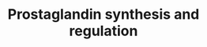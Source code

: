 ---
annotations:
- type: Pathway Ontology
  value: prostaglandin metabolic pathway
authors:
- Nsalomonis
- MaintBot
- Ddigles
- L Dupuis
- Eweitz
description: ''
last-edited: 2021-05-16
organisms:
- Rattus norvegicus
redirect_from:
- /index.php/Pathway:WP303
- /instance/WP303
schema-jsonld:
- '@context': https://schema.org/
  '@id': https://wikipathways.github.io/pathways/WP303.html
  '@type': Dataset
  creator:
    '@type': Organization
    name: WikiPathways
  description: ''
  keywords:
  - Anxa5
  - Ptgds
  - Cyp11a1
  - Ptgs2
  - Calcium
  - Anxa1
  - PGF2a
  - Ptgis
  - Arachidonic Acid
  - PTGDR
  - Ptger3
  - S100a6
  - Ptgfr
  - TXA2
  - S100a10
  - ANXA8
  - Prostaglandin H2
  - Cortisol
  - Hsd11b2
  - Ptgir
  - Ptger4
  - Progesterone
  - Ptger1
  - Anxa4
  - Anxa3
  - Anxa2
  - Ptger2
  - Edn1
  - Ednrb
  - PGE2
  - Prl
  - Ptgs1
  - Anxa6
  - Scgb1a1
  - Tbxas1
  - Hsd11b1
  - PGI2
  - Ednra
  - Hpgd
  - Pla2g4a
  license: CC0
  name: Prostaglandin synthesis and regulation
seo: CreativeWork
title: Prostaglandin synthesis and regulation
wpid: WP303
---